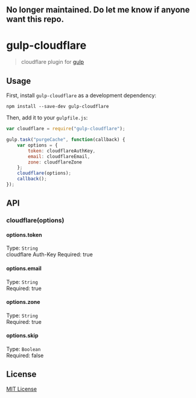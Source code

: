 ## No longer maintained. Do let me know if anyone want this repo.

# gulp-cloudflare
> cloudflare plugin for [gulp](https://github.com/wearefractal/gulp)

## Usage

First, install `gulp-cloudflare` as a development dependency:

```shell
npm install --save-dev gulp-cloudflare
```

Then, add it to your `gulpfile.js`:

```javascript
var cloudflare = require("gulp-cloudflare");

gulp.task("purgeCache", function(callback) {
    var options = {
        token: cloudflareAuthKey,
        email: cloudflareEmail,
        zone: cloudflareZone
    };
    cloudflare(options);
    callback();
});
```

## API

### cloudflare(options)

#### options.token
Type: `String`  
cloudflare Auth-Key
Required: true
#### options.email
Type: `String`  
Required: true
#### options.zone
Type: `String`  
Required: true
#### options.skip
Type: `Boolean`  
Required: false


## License

[MIT License](http://en.wikipedia.org/wiki/MIT_License)

[npm-url]: https://npmjs.org/package/gulp-cloudflare
[npm-image]: https://badge.fury.io/js/gulp-cloudflare.png

[travis-url]: http://travis-ci.org/miteshsondhi/gulp-cloudflare
[travis-image]: https://secure.travis-ci.org/miteshsondhi/gulp-cloudflare.png?branch=master

[coveralls-url]: https://coveralls.io/r/miteshsondhi/gulp-cloudflare
[coveralls-image]: https://coveralls.io/repos/miteshsondhi/gulp-cloudflare/badge.png

[depstat-url]: https://david-dm.org/miteshsondhi/gulp-cloudflare
[depstat-image]: https://david-dm.org/miteshsondhi/gulp-cloudflare.png
